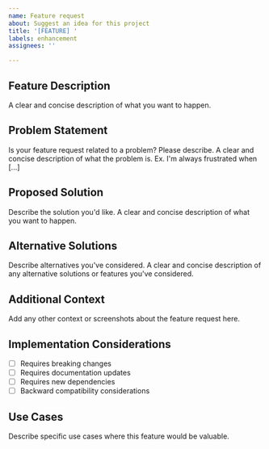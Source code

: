 ```yaml
---
name: Feature request
about: Suggest an idea for this project
title: '[FEATURE] '
labels: enhancement
assignees: ''

---
```


## Feature Description

A clear and concise description of what you want to happen.

## Problem Statement

Is your feature request related to a problem? Please describe.
A clear and concise description of what the problem is. Ex. I'm always frustrated when [...]

## Proposed Solution

Describe the solution you'd like.
A clear and concise description of what you want to happen.

## Alternative Solutions

Describe alternatives you've considered.
A clear and concise description of any alternative solutions or features you've considered.

## Additional Context

Add any other context or screenshots about the feature request here.

## Implementation Considerations

- [ ] Requires breaking changes
- [ ] Requires documentation updates
- [ ] Requires new dependencies
- [ ] Backward compatibility considerations

## Use Cases

Describe specific use cases where this feature would be valuable.